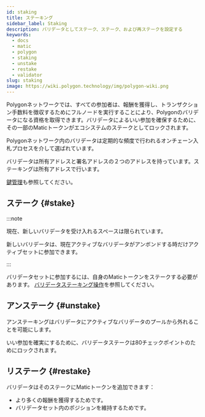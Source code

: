 ```yaml
---
id: staking
title: ステーキング
sidebar_label: Staking
description: バリデータとしてステーク、ステーク、および再ステークを設定する
keywords:
  - docs
  - matic
  - polygon
  - staking
  - unstake
  - restake
  - validator
slug: staking
image: https://wiki.polygon.technology/img/polygon-wiki.png
---
```


Polygonネットワークでは、すべての参加者は、報酬を獲得し、トランザクション手数料を徴収するためにフルノードを実行することにより、Polygonのバリデータになる資格を取得できます。バリデータによるいい参加を確保するために、その一部のMaticトークンがエコシステムのステークとしてロックされます。

Polygonネットワーク内のバリデータは定期的な頻度で行われるオンチェーン入札プロセスを介して選ばれています。

バリデータは所有アドレスと署名アドレスの２つのアドレスを持っています。ステーキングは所有アドレスで行います。

 [鍵管理](key-management.md)も参照してください。

## ステーク {#stake}

:::note

現在、新しいバリデータを受け入れるスペースは限られています。

新しいバリデータは、現在アクティブなバリデータがアンボンドする時だけアクティブセットに参加できます。

:::

バリデータセットに参加するには、自身のMaticトークンをステークする必要があります。 [バリデータステーキング操作](/docs/maintain/validate/validator-staking-operations)を参照してください。

## アンステーク {#unstake}

アンステーキングはバリデータにアクティブなバリデータのプールから外れることを可能にします。

いい参加を確実にするために、バリデータステークは80チェックポイントのためにロックされます。

## リステーク {#restake}

バリデータはそのステークにMaticトークンを追加できます：

* より多くの報酬を獲得するためです。
* バリデータセット内のポジションを維持するためです。
